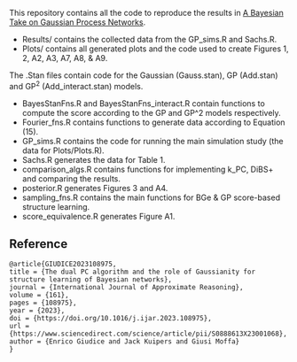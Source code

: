 This repository contains all the code to reproduce the results in [A Bayesian Take on Gaussian Process Networks](https://papers.nips.cc/paper_files/paper/2023/hash/b146e7c87685fa208bd95ce4b08e330c-Abstract-Conference.html).

- Results/ contains the collected data from the GP_sims.R and Sachs.R.
- Plots/ contains all generated plots and the code used to create Figures 1, 2, A2, A3, A7, A8, & A9.

The .Stan files contain code for the Gaussian (Gauss.stan), GP (Add.stan) and GP<sup>2</sup> (Add_interact.stan) models.

- BayesStanFns.R and BayesStanFns_interact.R contain functions to compute the score according to the GP and GP^2 models respectively.
- Fourier_fns.R contains functions to generate data according to Equation (15).
- GP_sims.R contains the code for running the main simulation study (the data for Plots/Plots.R).
- Sachs.R generates the data for Table 1.
- comparison_algs.R contains functions for implementing k_PC, DiBS+ and comparing the results.
- posterior.R generates Figures 3 and A4.
- sampling_fns.R contains the main functions for BGe & GP score-based structure learning.
- score_equivalence.R generates Figure A1.

Reference
---------

```
@article{GIUDICE2023108975,
title = {The dual PC algorithm and the role of Gaussianity for structure learning of Bayesian networks},
journal = {International Journal of Approximate Reasoning},
volume = {161},
pages = {108975},
year = {2023},
doi = {https://doi.org/10.1016/j.ijar.2023.108975},
url = {https://www.sciencedirect.com/science/article/pii/S0888613X23001068},
author = {Enrico Giudice and Jack Kuipers and Giusi Moffa}
}
```
